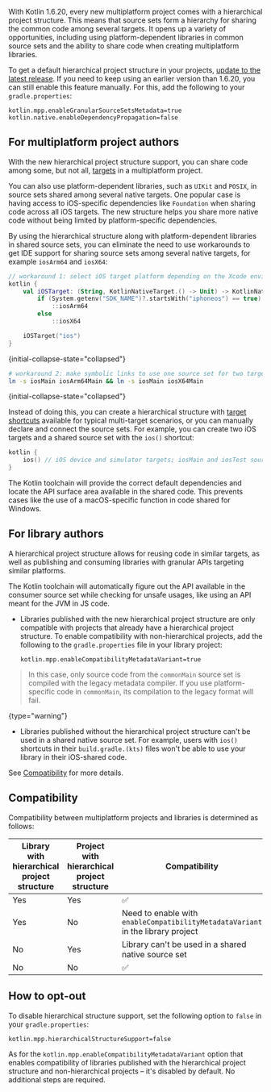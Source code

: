 [//]: # (title: Hierarchical project structure)

With Kotlin 1.6.20, every new multiplatform project comes with a hierarchical project structure. This means that source
sets form a hierarchy for sharing the common code among several targets. It opens up a variety of opportunities,
including using platform-dependent libraries in common source sets and the ability to share code when creating multiplatform
libraries.

To get a default hierarchical project structure in your
projects, [update to the latest release](releases.md#update-to-a-new-release). If you need to keep using an earlier version
than 1.6.20, you can still enable this feature manually. For this, add the following to your `gradle.properties`:

```
kotlin.mpp.enableGranularSourceSetsMetadata=true
kotlin.native.enableDependencyPropagation=false
```

## For multiplatform project authors

With the new hierarchical project structure support, you can share code among some, but not
all, [targets](multiplatform-dsl-reference.md#targets) in a multiplatform project.

You can also use platform-dependent libraries, such as `UIKit` and `POSIX`, in source sets shared among several native
targets. One popular case is having access to iOS-specific dependencies like `Foundation` when sharing code across all
iOS targets. The new structure helps you share more native code without being limited by platform-specific dependencies.

By using the hierarchical structure along with platform-dependent libraries in shared source sets, you can eliminate the
need to use workarounds to get IDE support for sharing source sets among several native targets, for
example `iosArm64` and `iosX64`:

```kotlin
// workaround 1: select iOS target platform depending on the Xcode environment variables
kotlin {
    val iOSTarget: (String, KotlinNativeTarget.() -> Unit) -> KotlinNativeTarget =
        if (System.getenv("SDK_NAME")?.startsWith("iphoneos") == true)
            ::iosArm64
        else
            ::iosX64

    iOSTarget("ios")
}
```
{initial-collapse-state="collapsed"}

```bash
# workaround 2: make symbolic links to use one source set for two targets
ln -s iosMain iosArm64Main && ln -s iosMain iosX64Main
```
{initial-collapse-state="collapsed"}

Instead of doing this, you can create a hierarchical structure
with [target shortcuts](multiplatform-share-on-platforms.md#use-target-shortcuts)
available for typical multi-target scenarios, or you can manually declare and connect the source sets. For example, you
can create two iOS targets and a shared source set with the `ios()` shortcut:

```kotlin
kotlin {
    ios() // iOS device and simulator targets; iosMain and iosTest source sets
}
```

The Kotlin toolchain will provide the correct default dependencies and locate the API surface area available in the shared
code. This prevents cases like the use of a macOS-specific function in code shared for Windows.

## For library authors

A hierarchical project structure allows for reusing code in similar targets, as well as publishing and consuming libraries
with granular APIs targeting similar platforms.

The Kotlin toolchain will automatically figure out the API available in the consumer source set while checking for
unsafe usages, like using an API meant for the JVM in JS code.

* Libraries published with the new hierarchical project structure are only compatible with projects that already have a hierarchical
  project structure. To enable compatibility with non-hierarchical projects, add the following to
  the `gradle.properties` file in your library project:

  ```
  kotlin.mpp.enableCompatibilityMetadataVariant=true
  ```

 > In this case, only source code from the `commonMain` source set is compiled with the legacy metadata compiler. If you
 > use platform-specific code in `commonMain`, its compilation to the legacy format will fail.
 >
 {type="warning"}

* Libraries published without the hierarchical project structure can't be used in a shared native source set. For
  example, users with `ios()` shortcuts in their `build.gradle.(kts)` files won't be able to use your library in their
  iOS-shared code.

See [Compatibility](#compatibility) for more details.

## Compatibility

Compatibility between multiplatform projects and libraries is determined as follows:

| Library with hierarchical project structure | Project with hierarchical project structure | Compatibility                                                                   |
|---------------------------------------------|---------------------------------------------|---------------------------------------------------------------------------------|
| Yes                                         | Yes                                         | ✅                                                                               |
| Yes                                         | No                                          | Need to enable with `enableCompatibilityMetadataVariant` in the library project |
| No                                          | Yes                                         | Library can't be used in a shared native source set                             |
| No                                          | No                                          | ✅                                                                               |

## How to opt-out

To disable hierarchical structure support, set the following option to `false` in your `gradle.properties`:

```
kotlin.mpp.hierarchicalStructureSupport=false
```

As for the `kotlin.mpp.enableCompatibilityMetadataVariant` option that enables compatibility of libraries published with
the hierarchical project structure and non-hierarchical projects – it's disabled by default. No additional steps are required.